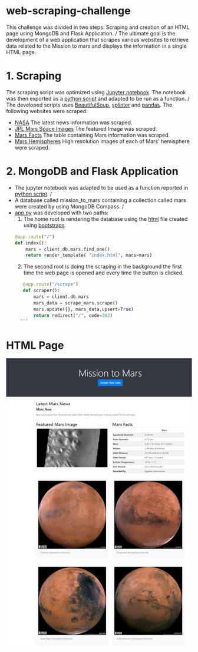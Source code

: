 # web-scraping-challenge
This challenge was divided in two steps: Scraping and creation of an HTML page using MongoDB and Flask Application. /
The ultimate goal is the development of a web application that scrapes various websites to retrieve data related to the Mission to mars and displays the information in a single HTML page.

# 1. Scraping
The scraping script was optimized using [Jupyter notebook](./Mission_to_Mars/mission_to_mars.ipynb). The notebook was then exported as a [python script](./Mission_to_Mars/scrape_mars.py) and adapted to be run as a function. /
The developed scripts uses [BeautifulSoup](https://www.crummy.com/software/BeautifulSoup/bs4/doc/), [splinter](https://splinter.readthedocs.io/en/latest/) and [pandas](https://pandas.pydata.org/docs/reference/api/pandas.read_html.html).
The following websites were scraped:
 * [NASA](https://mars.nasa.gov/news/)
    The latest news information was scraped.
 * [JPL Mars Space Images](https://data-class-jpl-space.s3.amazonaws.com/JPL_Space/index.html)
    The featured Image was scraped.
 * [Mars Facts](https://space-facts.com/mars/)
    The table containing Mars information was scraped.
 * [Mars Hemispheres](https://astrogeology.usgs.gov/search/results?q=hemisphere+enhanced&k1=target&v1=Mars)
    High resolution images of each of Mars' hemisphere were scraped.
# 2. MongoDB and Flask Application
- The jupyter notebook was adapted to be used as a function reported in [python script](./Mission_to_Mars/scrape_mars.py). /
- A database called mission_to_mars containing a collection called mars were created by using MongoDB Compass. /
- [app.py](./Mission_to_Mars/app.py) was developed with two paths:
    1. The home root is rendering the database using the [html](./Mission_to_Mars/Templates/index.html) file created using [bootstraps](https://getbootstrap.com/docs/5.0/examples/).
    ```python
    @app.route("/")
    def index():
        mars = client.db.mars.find_one()
        return render_template( "index.html", mars=mars)
     ```
     2. The second root is doing the scraping in the background the first time the web page is opened and every time the button is clicked.
     ```python
        @app.route("/scrape")
        def scraper():
            mars = client.db.mars
            mars_data = scrape_mars.scrape()
            mars.update({}, mars_data,upsert=True)
            return redirect("/", code=302)
       ```
    

# HTML Page
![Mars_info_web](./Mission_to_Mars/pictures/Capture.PNG)
